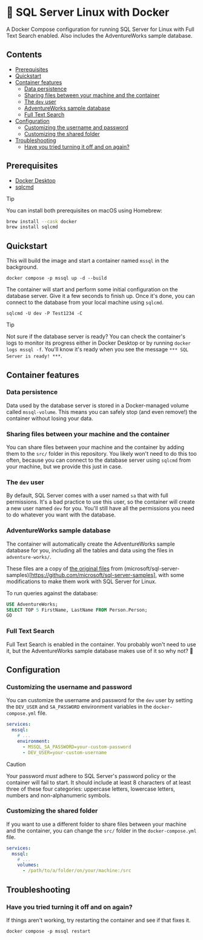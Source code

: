 # 🐳 SQL Server Linux with Docker

A Docker Compose configuration for running SQL Server for Linux with Full Text Search
enabled. Also includes the AdventureWorks sample database.

## Contents <!-- omit in toc -->

- [Prerequisites](#prerequisites)
- [Quickstart](#quickstart)
- [Container features](#container-features)
  - [Data persistence](#data-persistence)
  - [Sharing files between your machine and the container](#sharing-files-between-your-machine-and-the-container)
  - [The `dev` user](#the-dev-user)
  - [AdventureWorks sample database](#adventureworks-sample-database)
  - [Full Text Search](#full-text-search)
- [Configuration](#configuration)
  - [Customizing the username and password](#customizing-the-username-and-password)
  - [Customizing the shared folder](#customizing-the-shared-folder)
- [Troubleshooting](#troubleshooting)
  - [Have you tried turning it off and on again?](#have-you-tried-turning-it-off-and-on-again)

## Prerequisites

- [Docker Desktop](https://www.docker.com/products/docker-desktop/)
- [sqlcmd](https://learn.microsoft.com/en-us/sql/tools/sqlcmd/sqlcmd-utility?view=sql-server-ver17&tabs=go%2Cwindows%2Cwindows-support&pivots=cs1-bash#download-and-install-sqlcmd)

> [!TIP]
> You can install both prerequisites on macOS using Homebrew:
>
> ```bash
> brew install --cask docker
> brew install sqlcmd
> ```

## Quickstart

This will build the image and start a container named `mssql` in the background.

```
docker compose -p mssql up -d --build
```

The container will start and perform some initial configuration on the database server. Give it a few seconds to finish up.
Once it's done, you can connect to the database from your local machine using `sqlcmd`.

```
sqlcmd -U dev -P Test1234 -C
```

> [!TIP]
> Not sure if the database server is ready? You can check the container's logs to monitor
> its progress either in Docker Desktop or by running `docker logs mssql -f`. You'll know
> it's ready when you see the message `*** SQL Server is ready! ***`.

## Container features

### Data persistence

Data used by the database server is stored in a Docker-managed volume called
`mssql-volume`. This means you can safely stop (and even remove!) the container without
losing your data.

### Sharing files between your machine and the container

You can share files between your machine and the container by adding them to the `src/`
folder in this repository. You likely won't need to do this too often, because you can
connect to the database server using `sqlcmd` from your machine, but we provide this just
in case.

### The `dev` user

By default, SQL Server comes with a user named `sa` that with full permissions. It's a bad
practice to use this user, so the container will create a new user named `dev` for you.
You'll still have all the permissions you need to do whatever you want with the database.

### AdventureWorks sample database

The container will automatically create the AdventureWorks sample database for you,
including all the tables and data using the files in `adventure-works/`.

These files are a copy of [the original
files](https://github.com/microsoft/sql-server-samples/tree/master/samples/databases/adventure-works)
from (microsoft/sql-server-samples)[https://github.com/microsoft/sql-server-samples], with
some modifications to make them work with SQL Server for Linux.

To run queries against the database:

```sql
USE AdventureWorks;
SELECT TOP 5 FirstName, LastName FROM Person.Person;
GO
```

### Full Text Search

Full Text Search is enabled in the container. You probably won't need to use it, but the
AdventureWorks sample database makes use of it so why not? 🤷

## Configuration

### Customizing the username and password

You can customize the username and password for the `dev` user by setting the `DEV_USER`
and `SA_PASSWORD` environment variables in the `docker-compose.yml` file.

```yaml
services:
  mssql:
    # ...
    environment:
      - MSSQL_SA_PASSWORD=your-custom-password
      - DEV_USER=your-custom-username
```

> [!CAUTION]
> Your password *must* adhere to SQL Server's password policy or the container will fail to
> start. It should include at least 8 characters of at least three of these four categories:
> uppercase letters, lowercase letters, numbers and non-alphanumeric symbols.

### Customizing the shared folder

If you want to use a different folder to share files between your machine and the container,
you can change the `src/` folder in the `docker-compose.yml` file.

```yaml
services:
  mssql:
    # ...
    volumes:
      - /path/to/a/folder/on/your/machine:/src
```

## Troubleshooting

### Have you tried turning it off and on again?

If things aren't working, try restarting the container and see if that fixes it.

```
docker compose -p mssql restart
```